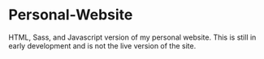 # Personal-Website
HTML, Sass, and Javascript version of my personal website. This is still in early development and is not the live version of the site.
